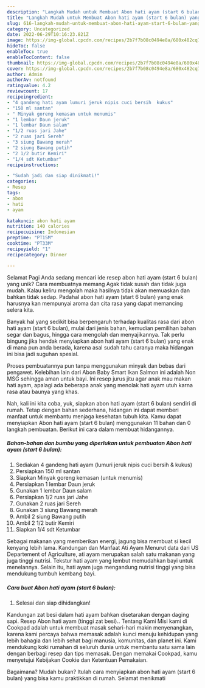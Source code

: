 ```yaml
---
description: "Langkah Mudah untuk Membuat Abon hati ayam (start 6 bulan) yang Lezat, Enak"
title: "Langkah Mudah untuk Membuat Abon hati ayam (start 6 bulan) yang Lezat, Enak"
slug: 616-langkah-mudah-untuk-membuat-abon-hati-ayam-start-6-bulan-yang-lezat-enak
category: Uncategorized
date: 2022-06-29T10:16:23.821Z
image: https://img-global.cpcdn.com/recipes/2b7f7b08c0494e8a/680x482cq70/abon-hati-ayam-start-6-bulan-foto-resep-utama.jpg
hideToc: false
enableToc: true
enableTocContent: false
thumbnail: https://img-global.cpcdn.com/recipes/2b7f7b08c0494e8a/680x482cq70/abon-hati-ayam-start-6-bulan-foto-resep-utama.jpg
cover: https://img-global.cpcdn.com/recipes/2b7f7b08c0494e8a/680x482cq70/abon-hati-ayam-start-6-bulan-foto-resep-utama.jpg
author: Admin
authorAv: notfound
ratingvalue: 4.2
reviewcount: 17
recipeingredient:
- "4 gandeng hati ayam lumuri jeruk nipis cuci bersih  kukus"
- "150 ml santan"
- " Minyak goreng kemasan untuk menumis"
- "1 lembar Daun jeruk"
- "1 lembar Daun salam"
- "1/2 ruas jari Jahe"
- "2 ruas jari Sereh"
- "3 siung Bawang merah"
- "2 siung Bawang putih"
- "2 1/2 butir Kemiri"
- "1/4 sdt Ketumbar"
recipeinstructions:

- "Sudah jadi dan siap dinikmati!"
categories:
- Resep
tags:
- abon
- hati
- ayam

katakunci: abon hati ayam 
nutrition: 140 calories
recipecuisine: Indonesian
preptime: "PT15M"
cooktime: "PT33M"
recipeyield: "1"
recipecategory: Dinner

---
```



Selamat Pagi Anda sedang mencari ide resep abon hati ayam (start 6 bulan) yang unik? Cara membuatnya memang Agak tidak susah dan tidak juga mudah. Kalau keliru mengolah maka hasilnya tidak akan memuaskan dan bahkan tidak sedap. Padahal abon hati ayam (start 6 bulan) yang enak harusnya kan mempunyai aroma dan cita rasa yang dapat memancing selera kita.


Banyak hal yang sedikit bisa berpengaruh terhadap kualitas rasa dari abon hati ayam (start 6 bulan), mulai dari jenis bahan, kemudian pemilihan bahan segar dan bagus, hingga cara mengolah dan menyajikannya. Tak perlu bingung jika hendak menyiapkan abon hati ayam (start 6 bulan) yang enak di mana pun anda berada, karena asal sudah tahu caranya maka hidangan ini bisa jadi suguhan spesial.

Proses pembuatannya pun tanpa menggunakan minyak dan bebas dari pengawet. Kelebihan lain dari Abon Baby Smart Ikan Salmon ini adalah Non MSG sehingga aman untuk bayi. Ini resep jurus jitu agar anak mau makan hati ayam, apalagi ada beberapa anak yang menolak hati ayam utuh karna rasa atau baunya yang khas.


Nah, kali ini kita coba, yuk, siapkan abon hati ayam (start 6 bulan) sendiri di rumah. Tetap dengan bahan sederhana, hidangan ini dapat memberi manfaat untuk membantu menjaga kesehatan tubuh kita. Kamu dapat menyiapkan Abon hati ayam (start 6 bulan) menggunakan 11 bahan dan 0 langkah pembuatan. Berikut ini cara dalam membuat hidangannya.

<!--inarticleads1-->

##### Bahan-bahan dan bumbu yang diperlukan untuk pembuatan Abon hati ayam (start 6 bulan):

1. Sediakan 4 gandeng hati ayam (lumuri jeruk nipis cuci bersih &amp; kukus)
1. Persiapkan 150 ml santan
1. Siapkan  Minyak goreng kemasan (untuk menumis)
1. Persiapkan 1 lembar Daun jeruk
1. Gunakan 1 lembar Daun salam
1. Persiapkan 1/2 ruas jari Jahe
1. Gunakan 2 ruas jari Sereh
1. Gunakan 3 siung Bawang merah
1. Ambil 2 siung Bawang putih
1. Ambil 2 1/2 butir Kemiri
1. Siapkan 1/4 sdt Ketumbar


Sebagai makanan yang memberikan energi, jagung bisa membuat si kecil kenyang lebih lama. Kandungan dan Manfaat Ati Ayam Menurut data dari US Departement of Agriculture, ati ayam merupakan salah satu makanan yang juga tinggi nutrisi. Tekstur hati ayam yang lembut memudahkan bayi untuk menelannya. Selain itu, hati ayam juga mengandung nutrisi tinggi yang bisa mendukung tumbuh kembang bayi. 

<!--inarticleads2-->

##### Cara buat Abon hati ayam (start 6 bulan):


1. Selesai dan siap dihidangkan!

Kandungan zat besi dalam hati ayam bahkan disetarakan dengan daging sapi. Resep Abon hati ayam (tinggi zat besi).. Tentang Kami Misi kami di Cookpad adalah untuk membuat masak sehari-hari makin menyenangkan, karena kami percaya bahwa memasak adalah kunci menuju kehidupan yang lebih bahagia dan lebih sehat bagi manusia, komunitas, dan planet ini. Kami mendukung koki rumahan di seluruh dunia untuk membantu satu sama lain dengan berbagi resep dan tips memasak. Dengan memakai Cookpad, kamu menyetujui Kebijakan Cookie dan Ketentuan Pemakaian. 

Bagaimana? Mudah bukan? Itulah cara menyiapkan abon hati ayam (start 6 bulan) yang bisa kamu praktikkan di rumah. Selamat menikmati
